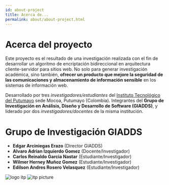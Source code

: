 ```yaml
---
id: about-project
title: Acerca de...
permalink: about/about-project.html
---
```

# Acerca del proyecto
Este proyecto es el resultado de una investigación realizada con el fin de desarrollar un algoritmo de encriptación bidireccional en arquitectura cliente-servidor para sitios web.
No solo para generar investigación académica, sino también, **ofrecer un producto que mejore la seguridad de las comunicaciones y almacenamiento de información sensible** en los sistemas de información web.

Desarrollado por tres *investigadores/estudiantes* del [Instituto Tecnológico del Putumayo](http://www.itp.edu.co/ "Sitio ITP") sede Mocoa, Putumayo (Colombia). Integrantes del **Grupo de Investigación en Análisis, Diseño y Desarrollo de Software (GIADDS)**, y liderado por dos *investigadores/docentes* de la misma institución.

# Grupo de Investigación GIADDS
* __Edgar Arciniegas Erazo__ (Director GIADDS)
* __Alvaro Adrian Izquierdo Gomez__ (Docente/Investigador)
* __Carlos Reinaldo Garcia Nastar__ (Estudiante/Investigador)
* __Wilmer Herney Muñoz Gomez__ (Estudiante/Investigador)
* __Edilson Andres Rosero Velasquez__ (Estudiante/Investigador)

<img alt="logo itp" src="{{ site.baseurl }}/img/itp-logo.png" class="md-left md-itp-pic">
<img alt="itp picture" src="{{ site.baseurl }}/img/itp-pic.png" class="md-right md-itp-pic">
